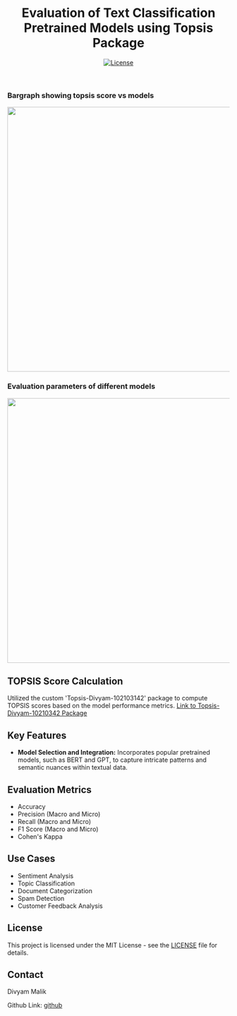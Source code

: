 
  <header>
        <h1>Evaluation of Text Classification Pretrained Models using Topsis Package</h1>
        
<p>
    <a href="LICENSE">
          <img src="https://img.shields.io/badge/license-MIT-blue.svg" alt="License">
    </a>
      </p>
</header>


<h3>Bargraph showing topsis score vs models</h3>
<image  width="600px" src="img1.png">

<br>

<h3>Evaluation parameters of different models</h3>
<image  width="600px" src="img2.png">

##  TOPSIS Score Calculation
Utilized the custom 'Topsis-Divyam-102103142' package to compute TOPSIS scores based on the model performance metrics.
[Link to Topsis-Divyam-10210342 Package](https://pypi.org/project/Topsis-Divyam-1021031042/)

   <section id="key-features">
        <h2>Key Features</h2>
        <ul>
            <li>
                <strong>Model Selection and Integration:</strong> Incorporates popular pretrained models, such as BERT and
                GPT, to capture intricate patterns and semantic nuances within textual data.
            </li>
            <!-- Add other key features here -->
        </ul>
    </section>


   <section id="evaluation-metrics">
        <h2>Evaluation Metrics</h2>
        <ul>
            <li>Accuracy</li>
            <li>Precision (Macro and Micro)</li>
            <li>Recall (Macro and Micro)</li>
            <li>F1 Score (Macro and Micro)</li>
            <li>Cohen's Kappa</li>
        </ul>
    </section>

   <section id="use-cases">
        <h2>Use Cases</h2>
        <ul>
            <li>Sentiment Analysis</li>
            <li>Topic Classification</li>
            <li>Document Categorization</li>
            <li>Spam Detection</li>
            <li>Customer Feedback Analysis</li>
        </ul>
    </section>

  
   <section id="license">
        <h2>License</h2>
        <p>This project is licensed under the MIT License - see the <a href="LICENSE">LICENSE</a> file for details.</p>
    </section>


  <section id="contact">
        <h2>Contact</h2>
        <p>Divyam Malik</p>
        <p>Github Link: <a href="https://github.com/divyam6969">github</a></p>
    </section>
